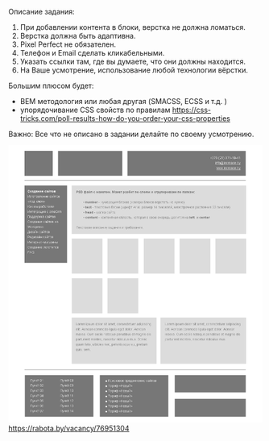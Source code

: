 Описание задания:

1. При добавлении контента в блоки, верстка не должна ломаться.
2. Верстка должна быть адаптивна.
3. Pixel Perfect не обязателен.
4. Телефон и Email сделать кликабельными.
5. Указать ссылки там, где вы думаете, что они должны находится.
6. На Ваше усмотрение, использование любой технологии вёрстки.

Большим плюсом будет:

- BEM методология или любая другая (SMACSS, ECSS и т.д. )
- упорядочивание CSS свойств по правилам https://css-tricks.com/poll-results-how-do-you-order-your-css-properties

Важно:
Все что не описано в задании делайте по своему усмотрению.

![maket](./maket.png)
https://rabota.by/vacancy/76951304
